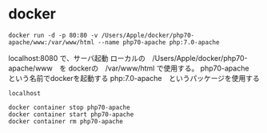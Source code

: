 # docker

```コンソール
docker run -d -p 80:80 -v /Users/Apple/docker/php70-apache/www:/var/www/html --name php70-apache php:7.0-apache
```

localhost:8080 で、サーバ起動
ローカルの　/Users/Apple/docker/php70-apache/www　を
dockerの　/var/www/html で使用する。
php70-apache　という名前でdockerを起動する
php:7.0-apache　というパッケージを使用する

```ブラウザ
localhost
```

```その他コマンド
docker container stop php70-apache
docker container start php70-apache
docker container rm php70-apache
```